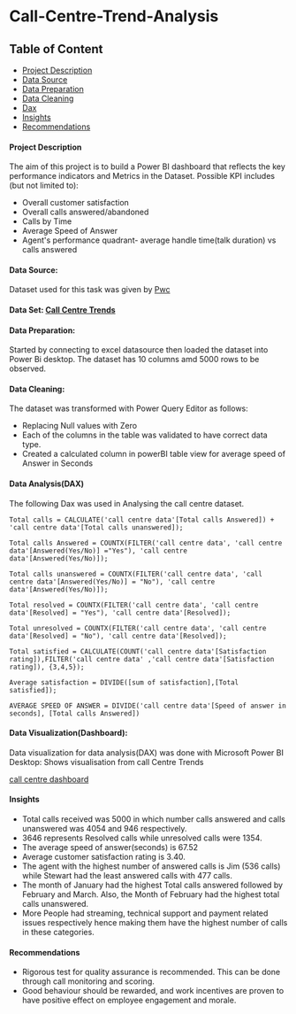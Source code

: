 # Call-Centre-Trend-Analysis

## Table of Content

- [Project Description](#project-description)
- [Data Source](#data-source)
- [Data Preparation](#data-preparation)
- [Data Cleaning](#data-cleaning)
- [Dax](dax)
- [Insights](#insights)
- [Recommendations](#recommendations)
#### Project Description
The aim of this project is to build a Power BI dashboard that reflects the key performance indicators and Metrics in the Dataset. 
Possible KPI includes (but not limited to):
* Overall customer satisfaction
* Overall calls answered/abandoned
* Calls by Time
* Average Speed of Answer
* Agent's performance quadrant- average handle time(talk duration) vs calls answered

#### Data Source:
Dataset used for this task was given by [Pwc](https://www.pwc.ch/en/careers-with-pwc/students/virtual-case-experience.html)

#### Data Set: [Call Centre Trends](https://view.officeapps.live.com/op/view.aspx?src=https%3A%2F%2Fcdn.theforage.com%2Fvinternships%2Fcompanyassets%2F4sLyCPgmsy8DA6Dh3%2F01%2520Call-Center-Dataset.xlsx&wdOrigin=BROWSELINK)

#### Data Preparation:
Started by connecting to excel datasource then loaded the dataset into Power Bi desktop.
The dataset has 10 columns amd 5000 rows to be observed.

#### Data Cleaning:
The dataset was transformed with Power Query Editor as follows:
- Replacing Null values with Zero
- Each of the columns in the table was validated to have correct data type.
- Created a calculated column in powerBI table view for average speed of Answer in Seconds
  
#### Data Analysis(DAX) 
The following Dax was used in Analysing the call centre dataset.
  ``` Power BI
Total calls = CALCULATE('call centre data'[Total calls Answered]) + 'call centre data'[Total calls unanswered]);
  ```
  ```
Total calls Answered = COUNTX(FILTER('call centre data', 'call centre data'[Answered(Yes/No)] ="Yes"), 'call centre data'[Answered(Yes/No)]);
  ```
  ```
Total calls unanswered = COUNTX(FILTER('call centre data', 'call centre data'[Answered(Yes/No)] = "No"), 'call centre data'[Answered(Yes/No)]);
  ```
  ```
Total resolved = COUNTX(FILTER('call centre data', 'call centre data'[Resolved] = "Yes"), 'call centre data'[Resolved]);
  ```
  ```
Total unresolved = COUNTX(FILTER('call centre data', 'call centre data'[Resolved] = "No"), 'call centre data'[Resolved]);
  ```
  ```
Total satisfied = CALCULATE(COUNT('call centre data'[Satisfaction rating]),FILTER('call centre data' ,'call centre data'[Satisfaction rating]), {3,4,5});

  ```
  ```
Average satisfaction = DIVIDE([sum of satisfaction],[Total satisfied]);
 ```
 ```
AVERAGE SPEED OF ANSWER = DIVIDE('call centre data'[Speed of answer in seconds], [Total calls Answered])
 ```

#### Data Visualization(Dashboard):
Data visualization for data analysis(DAX) was done with Microsoft Power BI Desktop:
Shows visualisation from call Centre Trends

[call centre dashboard](https://github.com/TolaniAdedunmola/Call-Centre-Trend-Analysis/blob/main/call%20centre%20trend%20dashboard.PNG)

#### Insights

- Total calls received was 5000 in which number calls answered and calls unanswered was 4054 and 946 respectively.
- 3646 represents Resolved calls while unresolved calls were 1354.
- The average speed of answer(seconds) is 67.52
- Average customer satisfaction rating is 3.40.
- The agent with the highest number of answered calls is Jim (536 calls) while Stewart had the least answered calls with 477 calls.
- The month of January had the highest Total calls answered followed by February and March. Also, the Month of February had the highest total calls unanswered.
- More People had streaming, technical support and payment related issues respectively hence making them have the highest number of calls in these categories.

#### Recommendations
- Rigorous test for quality assurance is recommended. This can be done through call monitoring and scoring.
- Good behaviour should be rewarded, and work incentives are proven to have positive effect on employee engagement and morale.
